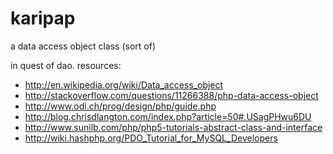 karipap
=======

a data access object class (sort of)

in quest of dao. resources:
* http://en.wikipedia.org/wiki/Data_access_object
* http://stackoverflow.com/questions/11266388/php-data-access-object
* http://www.odi.ch/prog/design/php/guide.php
* http://blog.chrisdlangton.com/index.php?article=50#.USagPHwu6DU
* http://www.sunilb.com/php/php5-tutorials-abstract-class-and-interface
* http://wiki.hashphp.org/PDO_Tutorial_for_MySQL_Developers
